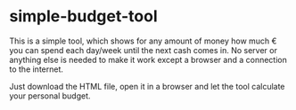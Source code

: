 # simple-budget-tool
This is a simple tool, which shows for any amount of money how much € you can spend each day/week until the next cash comes in. No server or anything else is needed to make it work except a browser and a connection to the internet.

Just download the HTML file, open it in a browser and let the tool calculate your personal budget.
